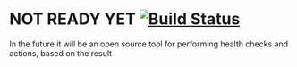 # NOT READY YET [![Build Status](https://travis-ci.org/innogames/yacht.svg?branch=master)](https://travis-ci.org/innogames/yacht)

In the future it will be an open source tool for performing health checks and actions, based on the result
